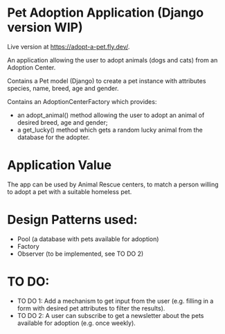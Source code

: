 # Pet Adoption Application (Django version WIP)

Live version at https://adopt-a-pet.fly.dev/.

An application allowing the user to adopt animals (dogs and cats) from an Adoption Center.

Contains a Pet model (Django) to create a pet instance with attributes species, name, breed, age and gender.

Contains an AdoptionCenterFactory which provides:

- an adopt_animal() method allowing the user to adopt an animal of desired breed, age and gender;
- a get_lucky() method which gets a random lucky animal from the database for the adopter.

# Application Value
The app can be used by Animal Rescue centers, to match a person willing to adopt a pet with a suitable homeless pet.

# Design Patterns used:
- Pool (a database with pets available for adoption)
- Factory
- Observer (to be implemented, see TO DO 2)

# TO DO:
- TO DO 1: Add a mechanism to get input from the user (e.g. filling in a form with desired pet attributes to filter the results).
- TO DO 2: A user can subscribe to get a newsletter about the pets available for adoption (e.g. once weekly).
